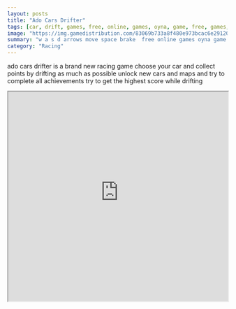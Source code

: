 ```yaml
---
layout: posts
title: "Ado Cars Drifter"
tags: [car, drift, games, free, online, games, oyna, game, free, games, play, play, games]
image: "https://img.gamedistribution.com/83069b733a8f480e973bcac6e29120e1-512x384.jpeg"
summary: "w a s d arrows move space brake  free online games oyna game free games play play games"
category: "Racing"
---
```


ado cars drifter is a brand new racing game choose your car and collect points by drifting as much as possible unlock new cars and maps and try to complete all achievements try to get the highest score while drifting

<iframe width="100%" height="480px;" src="https://html5.gamedistribution.com/83069b733a8f480e973bcac6e29120e1/"></iframe>